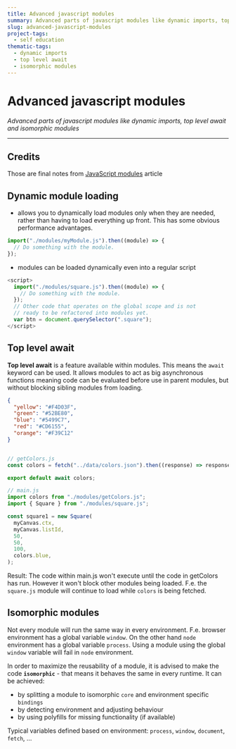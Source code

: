 ```yaml
---
title: Advanced javascript modules
summary: Advanced parts of javascript modules like dynamic imports, top level await and isomorphic modules
slug: advanced-javascript-modules
project-tags: 
  - self education
thematic-tags:
  - dynamic imports 
  - top level await
  - isomorphic modules
---
```


# Advanced javascript modules

*Advanced parts of javascript modules like dynamic imports, top level await and isomorphic modules*

---
## Credits

Those are final notes from [JavaScript modules](https://developer.mozilla.org/en-US/docs/Web/JavaScript/Guide/Modules) article 

## Dynamic module loading

- allows you to dynamically load modules only when they are needed, rather than having to load everything up front. This has some obvious performance advantages.
```javascript
import("./modules/myModule.js").then((module) => {
  // Do something with the module.
});
```
- modules can be loaded dynamically even into a regular script

```javascript
<script>
  import("./modules/square.js").then((module) => {
    // Do something with the module.
  });
  // Other code that operates on the global scope and is not
  // ready to be refactored into modules yet.
  var btn = document.querySelector(".square");
</script>
```

## Top level await

**Top level await** is a feature available within modules.
This means the `await` keyword can be used. It allows modules to act as big asynchronous functions meaning code can be evaluated before use in parent modules, but without blocking sibling modules from loading.

```json colors.json
{
  "yellow": "#F4D03F",
  "green": "#52BE80",
  "blue": "#5499C7",
  "red": "#CD6155",
  "orange": "#F39C12"
}
```

```javascript

// getColors.js
const colors = fetch("../data/colors.json").then((response) => response.json());

export default await colors;

// main.js
import colors from "./modules/getColors.js";
import { Square } from "./modules/square.js";

const square1 = new Square(
  myCanvas.ctx,
  myCanvas.listId,
  50,
  50,
  100,
  colors.blue,
);

```
Result: The code within main.js won't execute until the code in getColors has run. However it won't block other modules being loaded. F.e. the `square.js` module will continue to load while `colors` is being fetched.

## Isomorphic modules
Not every module will run the same way in every environment. F.e. browser environment has a global variable `window`. On the other hand `node` environment has a global variable `process`. Using a module using the global `window` variable will fail in `node` environment.

In order to maximize the reusability of a module, it is advised to make the code **`isomorphic`** - that means it behaves the same in every runtime.
It can be achieved:
- by splitting a module to isomorphic `core` and environment specific `bindings`
- by detecting environment and adjusting behaviour
- by using polyfills for missing functionality (if available)

Typical variables defined based on environment: `process`, `window`, `document`, `fetch`, ...
